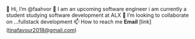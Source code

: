 👋 Hi, I’m @faahvor
👀 I am an upcoming software engineer
i am currently a student studying software development at ALX
💞️ I’m looking to collaborate on ...fullstack development
📫 How to reach me **Email** [link] (tinafavour2018@gmail.com)


